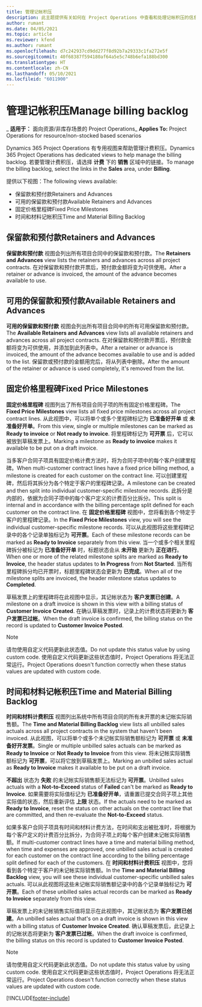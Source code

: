 ```yaml
---
title: 管理记帐积压
description: 此主题提供有关如何在 Project Operations 中查看和处理记帐积压的信息。
author: rumant
ms.date: 04/05/2021
ms.topic: article
ms.reviewer: kfend
ms.author: rumant
ms.openlocfilehash: d7c242937cd9dd277f8d92b7a29333c1fa272e5f
ms.sourcegitcommit: 40f68387f594180af64a5e5c748b6efa188bd300
ms.translationtype: HT
ms.contentlocale: zh-CN
ms.lasthandoff: 05/10/2021
ms.locfileid: "6011900"
---
```

# <a name="manage-billing-backlog"></a><span data-ttu-id="ffc33-103">管理记帐积压</span><span class="sxs-lookup"><span data-stu-id="ffc33-103">Manage billing backlog</span></span>

<span data-ttu-id="ffc33-104">_ **适用于：** 面向资源/非库存场景的 Project Operations</span><span class="sxs-lookup"><span data-stu-id="ffc33-104">_ **Applies To:** Project Operations for resource/non-stocked based scenarios</span></span>

<span data-ttu-id="ffc33-105">Dynamics 365 Project Operations 有专用视图来帮助管理计费积压。</span><span class="sxs-lookup"><span data-stu-id="ffc33-105">Dynamics 365 Project Operations has dedicated views to help manage the billing backlog.</span></span> <span data-ttu-id="ffc33-106">若要管理计费积压，请选择 **计费** 下的 **销售** 区域中的链接。</span><span class="sxs-lookup"><span data-stu-id="ffc33-106">To manage the billing backlog, select the links in the **Sales** area, under **Billing**.</span></span> 

<span data-ttu-id="ffc33-107">提供以下视图：</span><span class="sxs-lookup"><span data-stu-id="ffc33-107">The following views available:</span></span>

- <span data-ttu-id="ffc33-108">保留款和预付款</span><span class="sxs-lookup"><span data-stu-id="ffc33-108">Retainers and Advances</span></span>
- <span data-ttu-id="ffc33-109">可用的保留款和预付款</span><span class="sxs-lookup"><span data-stu-id="ffc33-109">Available Retainers and Advances</span></span>
- <span data-ttu-id="ffc33-110">固定价格里程碑</span><span class="sxs-lookup"><span data-stu-id="ffc33-110">Fixed Price Milestones</span></span>
- <span data-ttu-id="ffc33-111">时间和材料记帐积压</span><span class="sxs-lookup"><span data-stu-id="ffc33-111">Time and Material Billing Backlog</span></span>

## <a name="retainers-and-advances"></a><span data-ttu-id="ffc33-112">保留款和预付款</span><span class="sxs-lookup"><span data-stu-id="ffc33-112">Retainers and Advances</span></span>

<span data-ttu-id="ffc33-113"> **保留款和预付款** 视图会列出所有项目合同中的保留款和预付款。</span><span class="sxs-lookup"><span data-stu-id="ffc33-113">The **Retainers and Advances** view lists the retainers and advances across all project contracts.</span></span> <span data-ttu-id="ffc33-114">在对保留款和预付款开票后，预付款金额将变为可供使用。</span><span class="sxs-lookup"><span data-stu-id="ffc33-114">After a retainer or advance is invoiced, the amount of the advance becomes available to use.</span></span>

## <a name="available-retainers-and-advances"></a><span data-ttu-id="ffc33-115">可用的保留款和预付款</span><span class="sxs-lookup"><span data-stu-id="ffc33-115">Available Retainers and Advances</span></span>

<span data-ttu-id="ffc33-116"> **可用的保留款和预付款** 视图会列出所有项目合同中的所有可用保留款和预付款。</span><span class="sxs-lookup"><span data-stu-id="ffc33-116">The **Available Retainers and Advances** view lists all available retainers and advances across all project contracts.</span></span> <span data-ttu-id="ffc33-117">在对保留款和预付款开票后，预付款金额将变为可供使用，并添加到此列表中。</span><span class="sxs-lookup"><span data-stu-id="ffc33-117">After a retainer or advance is invoiced, the amount of the advance becomes available to use and is added to the list.</span></span> <span data-ttu-id="ffc33-118">保留款或预付款的金额用完后，将从列表中删除。</span><span class="sxs-lookup"><span data-stu-id="ffc33-118">After the amount of the retainer or advance is used completely, it's removed from the list.</span></span>

## <a name="fixed-price-milestones"></a><span data-ttu-id="ffc33-119">固定价格里程碑</span><span class="sxs-lookup"><span data-stu-id="ffc33-119">Fixed Price Milestones</span></span>

<span data-ttu-id="ffc33-120">**固定价格里程碑** 视图列出了所有项目合同子项的所有固定价格里程碑。</span><span class="sxs-lookup"><span data-stu-id="ffc33-120">The **Fixed Price Milestones** view lists all fixed price milestones across all project contract lines.</span></span> <span data-ttu-id="ffc33-121">从此视图中，可以将单个或多个里程碑标记为 **已准备好开单** 或 **未准备好开单**。</span><span class="sxs-lookup"><span data-stu-id="ffc33-121">From this view, single or multiple milestones can be marked as **Ready to invoice** or **Not ready to invoice**.</span></span> <span data-ttu-id="ffc33-122">将里程碑标记为 **可开票** 后，它可以被放到草稿发票上。</span><span class="sxs-lookup"><span data-stu-id="ffc33-122">Marking a milestone as **Ready to invoice** makes it available to be put on a draft invoice.</span></span>

<span data-ttu-id="ffc33-123">当多客户合同子项具有固定价格计费方法时，将为合同子项中的每个客户创建里程碑。</span><span class="sxs-lookup"><span data-stu-id="ffc33-123">When multi-customer contract lines have a fixed price billing method, a milestone is created for each customer on the contract line.</span></span> <span data-ttu-id="ffc33-124">可以创建里程碑，然后将其拆分为各个特定于客户的里程碑记录。</span><span class="sxs-lookup"><span data-stu-id="ffc33-124">A milestone can be created and then split into individual customer-specific milestone records.</span></span> <span data-ttu-id="ffc33-125">此拆分是内部的，依据为合同子项中的每个客户定义的计费百分比拆分。</span><span class="sxs-lookup"><span data-stu-id="ffc33-125">This split is internal and in accordance with the billing percentage split defined for each customer on the contract line.</span></span> <span data-ttu-id="ffc33-126">在 **固定价格里程碑** 视图中，您将看到各个特定于客户的里程碑记录。</span><span class="sxs-lookup"><span data-stu-id="ffc33-126">In the **Fixed Price Milestones** view, you will see the individual customer-specific milestone records.</span></span> <span data-ttu-id="ffc33-127">可以从此视图将这些里程碑记录中的各个记录单独标记为 **可开票**。</span><span class="sxs-lookup"><span data-stu-id="ffc33-127">Each of these milestone records can be marked as **Ready to Invoice** separately from this view.</span></span> <span data-ttu-id="ffc33-128">当一个或多个相关里程碑拆分被标记为 **已准备好开单** 时，标题状态会从 **未开始** 更新为 **正在进行**。</span><span class="sxs-lookup"><span data-stu-id="ffc33-128">When one or more of the related milestone splits are marked as **Ready to Invoice**, the header status updates to **In Progress** from **Not Started**.</span></span> <span data-ttu-id="ffc33-129">当所有里程碑拆分均已开票时，标题里程碑状态会更新为 **已完成**。</span><span class="sxs-lookup"><span data-stu-id="ffc33-129">When all of the milestone splits are invoiced, the header milestone status updates to **Completed**.</span></span>

<span data-ttu-id="ffc33-130">草稿发票上的里程碑将在此视图中显示，其记帐状态为 **客户发票已创建**。</span><span class="sxs-lookup"><span data-stu-id="ffc33-130">A milestone on a draft invoice is shown in this view with a billing status of **Customer Invoice Created**.</span></span> <span data-ttu-id="ffc33-131">在确认草稿发票时，记录上的计费状态将更新为 **客户发票已过帐**。</span><span class="sxs-lookup"><span data-stu-id="ffc33-131">When the draft invoice is confirmed, the billing status on the record is updated to **Customer Invoice Posted**.</span></span> 

> [!NOTE] 
> <span data-ttu-id="ffc33-132">请勿使用自定义代码更新此状态值。</span><span class="sxs-lookup"><span data-stu-id="ffc33-132">Do not update this status value by using custom code.</span></span> <span data-ttu-id="ffc33-133">使用自定义代码更新这些状态值时，Project Operations 将无法正常运行。</span><span class="sxs-lookup"><span data-stu-id="ffc33-133">Project Operations doesn't function correctly when these status values are updated with custom code.</span></span>

## <a name="time-and-material-billing-backlog"></a><span data-ttu-id="ffc33-134">时间和材料记帐积压</span><span class="sxs-lookup"><span data-stu-id="ffc33-134">Time and Material Billing Backlog</span></span>

<span data-ttu-id="ffc33-135">**时间和材料计费积压** 视图列出系统中所有项目合同的所有未开票的未记帐实际销售额。</span><span class="sxs-lookup"><span data-stu-id="ffc33-135">The **Time and Material Billing Backlog** view lists all unbilled sales actuals across all project contracts in the system that haven't been invoiced.</span></span> <span data-ttu-id="ffc33-136">从此视图，可以将单个或多个未记帐实际销售额标记为 **可开票** 或 **未准备好开发票**。</span><span class="sxs-lookup"><span data-stu-id="ffc33-136">Single or multiple unbilled sales actuals can be marked as **Ready to Invoice** or **Not Ready to Invoice** from this view.</span></span> <span data-ttu-id="ffc33-137">将未记帐实际销售额标记为 **可开票**，可以将它放到草稿发票上。</span><span class="sxs-lookup"><span data-stu-id="ffc33-137">Marking an unbilled sales actual as **Ready to Invoice** makes it available to be put on a draft invoice.</span></span>

<span data-ttu-id="ffc33-138">**不超出** 状态为 **失败** 的未记帐实际销售额无法标记为 **可开票**。</span><span class="sxs-lookup"><span data-stu-id="ffc33-138">Unbilled sales actuals with a **Not-to-Exceed** status of **Failed** can't be marked as **Ready to Invoice**.</span></span> <span data-ttu-id="ffc33-139">如果需要将实际值标记为 **已准备好开单**，请重置已提交合同子项上其他实际值的状态，然后重新评估 **上限** 状态。</span><span class="sxs-lookup"><span data-stu-id="ffc33-139">If the actuals need to be marked as **Ready to Invoice**, reset the status on other actuals on the contract line that are committed, and then re-evaluate the **Not-to-Exceed** status.</span></span>

<span data-ttu-id="ffc33-140">如果多客户合同子项具有时间和材料计费方法，在时间和支出被批准时，将根据为每个客户定义的计费百分比拆分，为合同子项上的每个客户创建未记帐实际销售额。</span><span class="sxs-lookup"><span data-stu-id="ffc33-140">If multi-customer contract lines have a time and material billing method, when time and expenses are approved, one unbilled sales actual is created for each customer on the contract line according to the billing percentage split defined for each of the customers.</span></span> <span data-ttu-id="ffc33-141">在 **时间和材料计费积压** 视图中，您将看到各个特定于客户的未记帐实际销售额。</span><span class="sxs-lookup"><span data-stu-id="ffc33-141">In the **Time and Material Billing Backlog** view, you will see these individual customer-specific unbilled sales actuals.</span></span> <span data-ttu-id="ffc33-142">可以从此视图将这些未记帐实际销售额记录中的各个记录单独标记为 **可开票**。</span><span class="sxs-lookup"><span data-stu-id="ffc33-142">Each of these unbilled sales actual records can be marked as **Ready to Invoice** separately from this view.</span></span>

<span data-ttu-id="ffc33-143">草稿发票上的未记帐销售实际值将显示在此视图中，其记帐状态为 **客户发票已创建**。</span><span class="sxs-lookup"><span data-stu-id="ffc33-143">An unbilled sales actual that's on a draft invoice is shown in this view with a billing status of **Customer Invoice Created**.</span></span> <span data-ttu-id="ffc33-144">确认草稿发票后，此记录上的记帐状态将更新为 **客户发票已过帐**。</span><span class="sxs-lookup"><span data-stu-id="ffc33-144">When the draft invoice is confirmed, the billing status on this record is updated to **Customer Invoice Posted**.</span></span> 

> [!NOTE] 
> <span data-ttu-id="ffc33-145">请勿使用自定义代码更新此状态值。</span><span class="sxs-lookup"><span data-stu-id="ffc33-145">Do not update this status value by using custom code.</span></span> <span data-ttu-id="ffc33-146">使用自定义代码更新这些状态值时，Project Operations 将无法正常运行。</span><span class="sxs-lookup"><span data-stu-id="ffc33-146">Project Operations doesn't function correctly when these status values are updated with custom code.</span></span>


[!INCLUDE[footer-include](../includes/footer-banner.md)]
